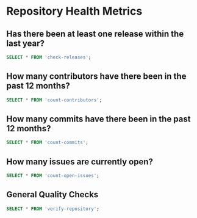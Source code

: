 # Repository Health Metrics

## Has there been at least one release within the last year?
```sql releases
SELECT * FROM 'check-releases';
```

## How many contributors have there been in the past 12 months?
```sql contributors
SELECT * FROM 'count-contributors';
```

## How many commits have there been in the past 12 months?
```sql commits
SELECT * FROM 'count-commits';
```

## How many issues are currently open?
```sql issues
SELECT * FROM 'count-open-issues';
```

## General Quality Checks
```sql verify
SELECT * FROM 'verify-repository';
```
